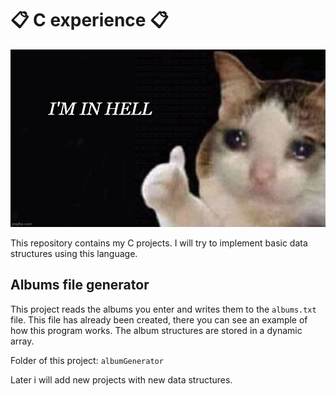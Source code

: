 # 📋 C experience 📋

![logo](https://github.com/akihiko47/C-experience/blob/main/logo.jpg?raw=true)

This repository contains my C projects. I will try to implement basic data structures using this language. 

## Albums file generator
This project reads the albums you enter and writes them to the `albums.txt` file. This file has already been created, there you can see an example of how this program works. The album structures are stored in a dynamic array.

Folder of this project: `albumGenerator`

Later i will add new projects with new data structures.
